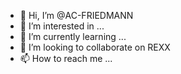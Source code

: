 - 👋 Hi, I’m @AC-FRIEDMANN
- 👀 I’m interested in ...
- 🌱 I’m currently learning ...
- 💞️ I’m looking to collaborate on REXX 
- 📫 How to reach me ...

<!---
AC-FRIEDMANN/AC-FRIEDMANN is a ✨ special ✨ repository because its `README.md` (this file) appears on your GitHub profile.
You can click the Preview link to take a look at your changes.
--->
